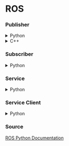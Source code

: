 
# ROS

### Publisher

<details><summary>Python</summary>
<p>

```python
import rospy
from std_msgs.msg import String

pub = rospy.Publisher('chatter', String, queue_size=10)
rospy.init_node('talker', anonymous=True)
while not rospy.is_shutdown():
    hello_str = "hello world %s" % rospy.get_time()
    rospy.loginfo(hello_str)
    pub.publish(hello_str)
    rate.sleep()
```

</p>
</details>


<details><summary>C++</summary>
<p>

```cpp
#include "ros/ros.h"
#include "std_msgs/String.h"

ros::init(argc, argv, "talker");
ros::NodeHandle nh;
ros::Publisher chatter_pub = nh.advertise<std_msgs::String>("chatter", 1000);
ros::Rate loop_rate(10);
while (ros::ok()) {
    std_msgs::String msg;
    msg.data = "Hello World";
    chatter_pub.publish(msg);

    ros::spinOnce();
    loop_rate.sleep();
}
```

</p>
</details>

### Subscriber

<details><summary>Python</summary>
<p>

```python
import rospy
from std_msgs.msg import String

rospy.init_node('listener', anonymous=True)
rospy.Subscriber("chatter", String, callback)
rospy.spin()
```

</p>
</details>


### Service

<details><summary>Python</summary>
<p>

```python
import rospy
from std_srvs.srv import SetBool


def handle_service_rquest(req):
    return SetBoolResponse(success=True, message="")


rospy.init_node('node_name')
s = rospy.Service('set_bool', SetBool, handle_service_rquest)
rospy.spin()
```

</p>
</details>

### Service Client

<details><summary>Python</summary>
<p>

```python
import rospy
from std_srvs.srv import SetBool

def set_bool(data)
    rospy.wait_for_service('set_bool')
    try:
        set_bool_client = rospy.ServiceProxy('set_bool', SetBool)
        response = set_bool_client(data)
        return response.success
    except rospy.ServiceException, e:
        print "Service call failed: %s"%e
```

</p>
</details>

### Source
[ROS Python Documentation](http://wiki.ros.org/ROS/Tutorials/WritingPublisherSubscriber%28python%29)